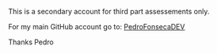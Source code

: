 This is a secondary account for third part assessements only. 

For my main GitHub account go to: [PedroFonsecaDEV](https://github.com/PedroFonsecaDEV)

Thanks
Pedro

